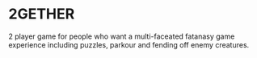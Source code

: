 # 2GETHER
2 player game for people who want a multi-faceated fatanasy game experience including puzzles, parkour and fending off enemy creatures. 
